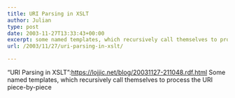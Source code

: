 ```yaml
---
title: URI Parsing in XSLT
author: Julian
type: post
date: 2003-11-27T13:33:43+00:00
excerpt: some named templates, which recursively call themselves to process the URI piece-by-piece
url: /2003/11/27/uri-parsing-in-xslt/

---
```

&#8220;URI Parsing in XSLT&#8221;:https://lojjic.net/blog/20031127-211048.rdf.html Some named templates, which recursively call themselves to process the URI piece-by-piece